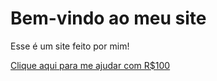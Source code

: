 <!DOCTYPE html>
<html>
<head>
  <title>Meu Site</title>
</head>
<body>
  <h1>Bem-vindo ao meu site</h1>
  <p>Esse é um site feito por mim!</p>
  <a href="SEULINKPIX">Clique aqui para me ajudar com R$100</a>
</body>
</html>

